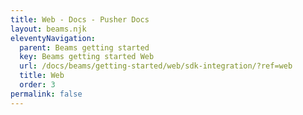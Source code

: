 ```yaml
---
title: Web - Docs - Pusher Docs
layout: beams.njk
eleventyNavigation:
  parent: Beams getting started
  key: Beams getting started Web
  url: /docs/beams/getting-started/web/sdk-integration/?ref=web
  title: Web
  order: 3
permalink: false
---
```

